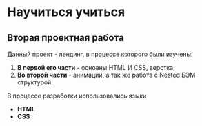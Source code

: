 # Научиться учиться

## Вторая проектная работа

Данный проект - лендинг, в процессе которого были изучены:

1. **В первой его части** - основны HTML И CSS, верстка;
2. **Во второй части** - анимации, а так же работа с Nested БЭМ структурой.

В процессе разработки использовались языки

* **HTML**
* **CSS**